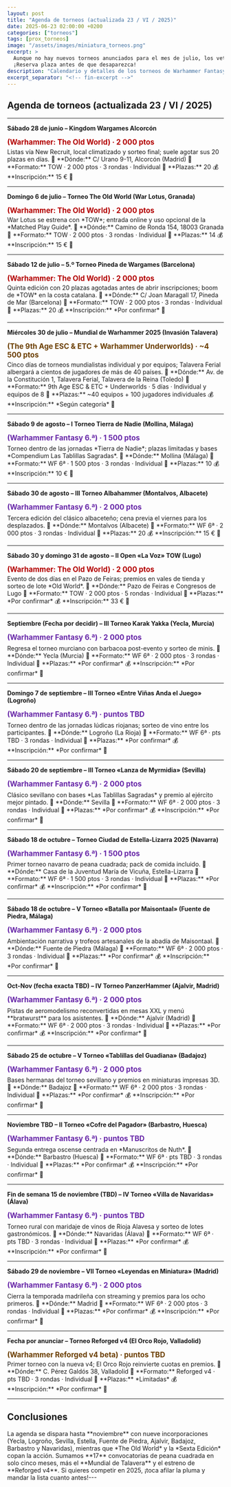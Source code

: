 ```yaml
---
layout: post
title: "Agenda de torneos (actualizada 23 / VI / 2025)"
date: 2025-06-23 02:00:00 +0200
categories: ["torneos"]
tags: [prox_torneos]
image: "/assets/images/miniatura_torneos.png"
excerpt: >
  Aunque no hay nuevos torneos anunciados para el mes de julio, los vetustos nostálgicos de Sexta echan el resto anunciando nada menos que diez nuevas convocatorias entre agosto y noviembre. "Largo me lo fiais amigo Sancho". Aunque mayoría tienen la fecha, inscripción y participantes por definir, siempre son una alegría estas declaraciones de intenciones. Mención especial para la cita mundialista de *The 9th Age* en Talavera, que vuelve a España después de muchos años.
  ¡Reserva plaza antes de que desaparezca!
description: "Calendario y detalles de los torneos de Warhammer Fantasy —The Old World, Sexta Edición, Reforged y The 9th Age— en España entre el 28 de junio y el 29 de noviembre de 2025."
excerpt_separator: "<!-- fin-excerpt -->"
---
```


## Agenda de torneos (actualizada 23 / VI / 2025)
---

**Sábado 28 de junio – Kingdom Wargames Alcorcón**  
<p style="margin:0.05em 0 0.2em; color:#b30000; font-weight:bold; font-size:1.2em;">
(Warhammer: The Old World) · 2 000 ptos
</p>  
Listas vía New Recruit, local climatizado y sorteo final; suele agotar sus 20 plazas en días.  
📍 **Dónde:** C/ Urano 9-11, Alcorcón (Madrid)  
🎯 **Formato:** TOW · 2 000 ptos · 3 rondas · Individual  
👥 **Plazas:** 20  
💰 **Inscripción:** 15 €  
🔗 <https://kingdomwargames.com/eventos/old-world-28-junio>

---

**Domingo 6 de julio – Torneo The Old World (War Lotus, Granada)**  
<p style="margin:0.05em 0 0.2em; color:#b30000; font-weight:bold; font-size:1.2em;">
(Warhammer: The Old World) · 2 000 ptos
</p>  
War Lotus se estrena con *TOW*; entrada online y uso opcional de la *Matched Play Guide*.  
📍 **Dónde:** Camino de Ronda 154, 18003 Granada  
🎯 **Formato:** TOW · 2 000 ptos · 3 rondas · Individual  
👥 **Plazas:** 14  
💰 **Inscripción:** 15 €  
🔗 <https://warlotus.com/29173/>

---

**Sábado 12 de julio – 5.º Torneo Pineda de Wargames (Barcelona)**  
<p style="margin:0.05em 0 0.2em; color:#b30000; font-weight:bold; font-size:1.2em;">
(Warhammer: The Old World) · 2 000 ptos
</p>  
Quinta edición con 20 plazas agotadas antes de abrir inscripciones; boom de *TOW* en la costa catalana.  
📍 **Dónde:** C/ Joan Maragall 17, Pineda de Mar (Barcelona)  
🎯 **Formato:** TOW · 2 000 ptos · 3 rondas · Individual  
👥 **Plazas:** 20  
💰 **Inscripción:** *Por confirmar*  
🔗 <https://www.instagram.com/theoldtroll/>

---

**Miércoles 30 de julio – Mundial de Warhammer 2025 (Invasión Talavera)**  
<p style="margin:0.05em 0 0.2em; color:#6b3e00; font-weight:bold; font-size:1.2em;">
(The 9th Age ESC & ETC + Warhammer Underworlds) · ~4 500 ptos
</p>  
Cinco días de torneos mundialistas individual y por equipos; Talavera Ferial albergará a cientos de jugadores de más de 40 países.  
📍 **Dónde:** Av. de la Constitución 1, Talavera Ferial, Talavera de la Reina (Toledo)  
🎯 **Formato:** 9th Age ESC & ETC + Underworlds · 5 días · Individual y equipos de 8  
👥 **Plazas:** ~40 equipos + 100 jugadores individuales  
💰 **Inscripción:** *Según categoría*  
🔗 <https://www.eldiario.es/castilla-la-mancha/provincias/toledo/talavera-sera-sede-mundial-warhammer-2025-30-julio-3-agosto_1_11911042.html>

---

**Sábado 9 de agosto – I Torneo Tierra de Nadie (Mollina, Málaga)**  
<p style="margin:0.15em 0 0.4em; color:#6828a8; font-weight:bold; font-size:1.2em;">
(Warhammer Fantasy 6.ª) · 1 500 ptos
</p>  
Torneo dentro de las jornadas *Tierra de Nadie*; plazas limitadas y bases *Compendium Las Tablillas Sagradas*.  
📍 **Dónde:** Mollina (Málaga)  
🎯 **Formato:** WF 6ª · 1 500 ptos · 3 rondas · Individual  
👥 **Plazas:** 10  
💰 **Inscripción:** 10 €  
🔗 <https://torneoswarhammer.com/i-torneo-tierra-de-nadie-mollina-agosto-2025/>

---

**Sábado 30 de agosto – III Torneo Albahammer (Montalvos, Albacete)**  
<p style="margin:0.15em 0 0.4em; color:#6828a8; font-weight:bold; font-size:1.2em;">
(Warhammer Fantasy 6.ª) · 2 000 ptos
</p>  
Tercera edición del clásico albaceteño; cena previa el viernes para los desplazados.  
📍 **Dónde:** Montalvos (Albacete)  
🎯 **Formato:** WF 6ª · 2 000 ptos · 3 rondas · Individual  
👥 **Plazas:** 20  
💰 **Inscripción:** 15 €  
🔗 <https://torneoswarhammer.com/bases-iii-torneo-albahammer-warhammer-fantasy-montalvos-2025/>

---

**Sábado 30 y domingo 31 de agosto – II Open «La Voz» TOW (Lugo)**  
<p style="margin:0.05em 0 0.2em; color:#b30000; font-weight:bold; font-size:1.2em;">
(Warhammer: The Old World) · 2 000 ptos
</p>  
Evento de dos días en el Pazo de Feiras; premios en vales de tienda y sorteo de lote *Old World*.  
📍 **Dónde:** Pazo de Feiras e Congresos de Lugo  
🎯 **Formato:** TOW · 2 000 ptos · 5 rondas · Individual  
👥 **Plazas:** *Por confirmar*  
💰 **Inscripción:** 33 €  
🔗 <https://lavozdesigmar.comtorneo-old-world-lugo-2025>

---

**Septiembre (Fecha por decidir) – III Torneo Karak Yakka (Yecla, Murcia)**  
<p style="margin:0.15em 0 0.4em; color:#6828a8; font-weight:bold; font-size:1.2em;">
(Warhammer Fantasy 6.ª) · 2 000 ptos
</p>  
Regresa el torneo murciano con barbacoa post-evento y sorteo de minis.  
📍 **Dónde:** Yecla (Murcia)  
🎯 **Formato:** WF 6ª · 2 000 ptos · 3 rondas · Individual  
👥 **Plazas:** *Por confirmar*  
💰 **Inscripción:** *Por confirmar*  
🔗 <https://karakyakka.wordpress.com>

---

**Domingo 7 de septiembre – III Torneo «Entre Viñas Anda el Juego» (Logroño)**  
<p style="margin:0.15em 0 0.4em; color:#6828a8; font-weight:bold; font-size:1.2em;">
(Warhammer Fantasy 6.ª) · puntos TBD
</p>  
Torneo dentro de las jornadas lúdicas riojanas; sorteo de vino entre los participantes.  
📍 **Dónde:** Logroño (La Rioja)  
🎯 **Formato:** WF 6ª · pts TBD · 3 rondas · Individual  
👥 **Plazas:** *Por confirmar*  
💰 **Inscripción:** *Por confirmar*  
🔗 <https://asociacionwarlogs.wordpress.com>

---

**Sábado 20 de septiembre – III Torneo «Lanza de Myrmidia» (Sevilla)**  
<p style="margin:0.15em 0 0.4em; color:#6828a8; font-weight:bold; font-size:1.2em;">
(Warhammer Fantasy 6.ª) · 2 000 ptos
</p>  
Clásico sevillano con bases *Las Tablillas Sagradas* y premio al ejército mejor pintado.  
📍 **Dónde:** Sevilla  
🎯 **Formato:** WF 6ª · 2 000 ptos · 3 rondas · Individual  
👥 **Plazas:** *Por confirmar*  
💰 **Inscripción:** *Por confirmar*  
🔗 <https://www.facebook.com/p/El-Templo-de-Myrmidia-100083518924778>

---

**Sábado 18 de octubre – Torneo Ciudad de Estella-Lizarra 2025 (Navarra)**  
<p style="margin:0.15em 0 0.4em; color:#6828a8; font-weight:bold; font-size:1.2em;">
(Warhammer Fantasy 6.ª) · 1 500 ptos
</p>  
Primer torneo navarro de peana cuadrada; pack de comida incluido.  
📍 **Dónde:** Casa de la Juventud María de Vicuña, Estella-Lizarra  
🎯 **Formato:** WF 6ª · 1 500 ptos · 3 rondas · Individual  
👥 **Plazas:** *Por confirmar*  
💰 **Inscripción:** *Por confirmar*  
🔗 <https://estella-lizarra.es/torneo-wf-2025>

---

**Sábado 18 de octubre – V Torneo «Batalla por Maisontaal» (Fuente de Piedra, Málaga)**  
<p style="margin:0.15em 0 0.4em; color:#6828a8; font-weight:bold; font-size:1.2em;">
(Warhammer Fantasy 6.ª) · 2 000 ptos
</p>  
Ambientación narrativa y trofeos artesanales de la abadía de Maisontaal.  
📍 **Dónde:** Fuente de Piedra (Málaga)  
🎯 **Formato:** WF 6ª · 2 000 ptos · 3 rondas · Individual  
👥 **Plazas:** *Por confirmar*  
💰 **Inscripción:** *Por confirmar*  
🔗 <https://twitter.com/abmaisontaal>

---

**Oct-Nov (fecha exacta TBD) – IV Torneo PanzerHammer (Ajalvir, Madrid)**  
<p style="margin:0.15em 0 0.4em; color:#6828a8; font-weight:bold; font-size:1.2em;">
(Warhammer Fantasy 6.ª) · 2 000 ptos
</p>  
Pistas de aeromodelismo reconvertidas en mesas XXL y menú **bratwurst** para los asistentes.  
📍 **Dónde:** Ajalvir (Madrid)  
🎯 **Formato:** WF 6ª · 2 000 ptos · 3 rondas · Individual  
👥 **Plazas:** *Por confirmar*  
💰 **Inscripción:** *Por confirmar*  
🔗 <https://www.instagram.com/clubpanzerhammer/>

---

**Sábado 25 de octubre – V Torneo «Tablillas del Guadiana» (Badajoz)**  
<p style="margin:0.15em 0 0.4em; color:#6828a8; font-weight:bold; font-size:1.2em;">
(Warhammer Fantasy 6.ª) · 2 000 ptos
</p>  
Bases hermanas del torneo sevillano y premios en miniaturas impresas 3D.  
📍 **Dónde:** Badajoz  
🎯 **Formato:** WF 6ª · 2 000 ptos · 3 rondas · Individual  
👥 **Plazas:** *Por confirmar*  
💰 **Inscripción:** *Por confirmar*  
🔗 <https://lastablillassagradas.blogspot.com>

---

**Noviembre TBD – II Torneo «Cofre del Pagador» (Barbastro, Huesca)**  
<p style="margin:0.15em 0 0.4em; color:#6828a8; font-weight:bold; font-size:1.2em;">
(Warhammer Fantasy 6.ª) · puntos TBD
</p>  
Segunda entrega oscense centrada en *Manuscritos de Nuth*.  
📍 **Dónde:** Barbastro (Huesca)  
🎯 **Formato:** WF 6ª · pts TBD · 3 rondas · Individual  
👥 **Plazas:** *Por confirmar*  
💰 **Inscripción:** *Por confirmar*  
🔗 <https://cargad.com>

---

**Fin de semana 15 de noviembre (TBD) – IV Torneo «Villa de Navaridas» (Álava)**  
<p style="margin:0.15em 0 0.4em; color:#6828a8; font-weight:bold; font-size:1.2em;">
(Warhammer Fantasy 6.ª) · puntos TBD
</p>  
Torneo rural con maridaje de vinos de Rioja Alavesa y sorteo de lotes gastronómicos.  
📍 **Dónde:** Navaridas (Álava)  
🎯 **Formato:** WF 6ª · pts TBD · 3 rondas · Individual  
👥 **Plazas:** *Por confirmar*  
💰 **Inscripción:** *Por confirmar*  
🔗 <https://www.instagram.com/atalayavigia/>

---

**Sábado 29 de noviembre – VII Torneo «Leyendas en Miniatura» (Madrid)**  
<p style="margin:0.15em 0 0.4em; color:#6828a8; font-weight:bold; font-size:1.2em;">
(Warhammer Fantasy 6.ª) · 2 000 ptos
</p>  
Cierra la temporada madrileña con streaming y premios para los ocho primeros.  
📍 **Dónde:** Madrid  
🎯 **Formato:** WF 6ª · 2 000 ptos · 3 rondas · Individual  
👥 **Plazas:** *Por confirmar*  
💰 **Inscripción:** *Por confirmar*  
🔗 <https://www.leyendasenminiatura.com>

---

**Fecha por anunciar – Torneo Reforged v4 (El Orco Rojo, Valladolid)**  
<p style="margin:0.05em 0 0.2em; color:#6b3e00; font-weight:bold; font-size:1.2em;">
(Warhammer Reforged v4 beta) · puntos TBD
</p>  
Primer torneo con la nueva v4; El Orco Rojo reinvierte cuotas en premios.  
📍 **Dónde:** C. Pérez Galdós 38, Valladolid  
🎯 **Formato:** Reforged v4 · pts TBD · 3 rondas · Individual  
👥 **Plazas:** *Limitadas*  
💰 **Inscripción:** *Por confirmar*  
🔗 <https://es-la.facebook.com/whreforged/>

---

## Conclusiones
<div class="conclusiones" markdown="1">
La agenda se dispara hasta **noviembre** con nueve incorporaciones (Yecla, Logroño, Sevilla, Estella, Fuente de Piedra, Ajalvir, Badajoz, Barbastro y Navaridas), mientras que *The Old World* y la *Sexta Edición* copan la acción.  
Sumamos **17** convocatorias de peana cuadrada en solo cinco meses, más el **Mundial de Talavera** y el estreno de **Reforged v4**.  
Si quieres competir en 2025, ¡toca afilar la pluma y mandar la lista cuanto antes!---
</div>
